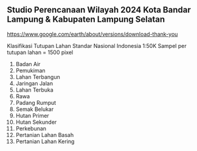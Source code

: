 ## Studio Perencanaan Wilayah 2024 Kota Bandar Lampung & Kabupaten Lampung Selatan


https://www.google.com/earth/about/versions/download-thank-you


Klasifikasi Tutupan Lahan Standar Nasional Indonesia 1:50K
Sampel per tutupan lahan = 1500 pixel
1. Badan Air 
2. Pemukiman
3. Lahan Terbangun 
4. Jaringan Jalan
5. Lahan Terbuka
6. Rawa
7. Padang Rumput
8. Semak Belukar
9. Hutan Primer 
10. Hutan Sekunder
11. Perkebunan
12. Pertanian Lahan Basah
13. Pertanian Lahan Kering


<!--
**studiopwl24/studiopwl24** is a ✨ _special_ ✨ repository because its `README.md` (this file) appears on your GitHub profile.

Here are some ideas to get you started:

- 🔭 I’m currently working on ...
- 🌱 I’m currently learning ...
- 👯 I’m looking to collaborate on ...
- 🤔 I’m looking for help with ...
- 💬 Ask me about ...
- 📫 How to reach me: ...
- 😄 Pronouns: ...
- ⚡ Fun fact: ...
-->
